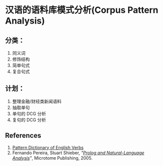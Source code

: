 # 汉语的语料库模式分析(Corpus Pattern Analysis)

## 分类：
1. 同义词
1. 修饰结构
1. 简单句式
1. 复合句式

## 计划：
1. 整理金融/财经类新闻语料
1. 抽取单句
1. 单句的 DCG 分析
1. 复句的 DCG 分析

##  References
1. [Pattern Dictionary of English Verbs](http://www.pdev.org.uk/)
1. Fernando Pereira, Stuart Shieber, _"[Prolog and Natural-Language Analysis](http://www.mtome.com/Publications/PNLA/pnla.html)"_, Microtome Publishing, 2005.
